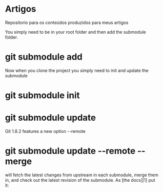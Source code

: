 # Artigos
Repositorio para os conteúdos produzidos para meus artigos


You simply need to be in your root folder and then add the submodule folder.

# git submodule add <url>

Now when you clone the project you simply need to init and update the submodule

# git submodule init
# git submodule update

Git 1.8.2 features a new option --remote

# git submodule update --remote --merge

will fetch the latest changes from upstream in each submodule, merge them in, and check out the latest revision of the submodule. As [the docs][1] put it:

